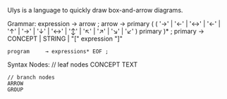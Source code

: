 Ulys is a language to quickly draw box-and-arrow diagrams.

Grammar:
expression → arrow ;
arrow → primary ( ( '->' | '<-' | '<->' | '←' | '↑' | '→' | '↓' | '↔' | '↕' | '↖' | '↗' | '↘' | '↙' ) primary )\* ;
primary → CONCEPT | STRING | "[" expression "]"

    program     → expressions* EOF ;

Syntax Nodes:
// leaf nodes
CONCEPT
TEXT

    // branch nodes
    ARROW
    GROUP
